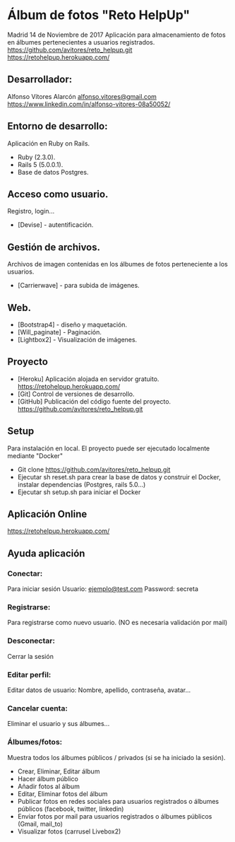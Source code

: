 # Álbum de fotos "Reto HelpUp"
Madrid 14 de Noviembre de 2017
Aplicación para almacenamiento de fotos en álbumes pertenecientes a usuarios registrados.
https://github.com/avitores/reto_helpup.git
https://retohelpup.herokuapp.com/

## Desarrollador:
Alfonso Vítores Alarcón
alfonso.vitores@gmail.com
https://www.linkedin.com/in/alfonso-vitores-08a50052/

## Entorno de desarrollo:
Aplicación en Ruby on Rails.
* Ruby (2.3.0).
* Rails 5 (5.0.0.1).
* Base de datos Postgres.

## Acceso como usuario. 
Registro, login...
* [Devise] - autentificación.

## Gestión de archivos. 
Archivos de imagen contenidas en los álbumes de fotos perteneciente a los usuarios.
* [Carrierwave] - para subida de imágenes.

## Web. 
* [Bootstrap4] - diseño y maquetación.
* [Will_paginate] - Paginación.
* [Lightbox2] - Visualización de imágenes.

## Proyecto
* [Heroku] Aplicación alojada en servidor gratuito. https://retohelpup.herokuapp.com/
* [Git] Control de versiones de desarrollo. 
* [GitHub] Publicación del código fuente del proyecto. https://github.com/avitores/reto_helpup.git

## Setup
Para instalación en local.
El proyecto puede ser ejecutado localmente mediante "Docker"
* Git clone https://github.com/avitores/reto_helpup.git
* Ejecutar sh reset.sh para crear la base de datos y construir el Docker, instalar dependencias (Postgres, rails 5.0...) 
* Ejecutar sh setup.sh para iniciar el Docker

## Aplicación Online
https://retohelpup.herokuapp.com/

## Ayuda aplicación
### Conectar:
Para iniciar sesión
Usuario: ejemplo@test.com
Password: secreta
### Registrarse:
Para registrarse como nuevo usuario.
(NO es necesaria validación por mail)
### Desconectar:
Cerrar la sesión
### Editar perfil:
Editar datos de usuario: Nombre, apellido, contraseña, avatar...
### Cancelar cuenta:
Eliminar el usuario y sus álbumes...
### Álbumes/fotos:
Muestra todos los álbumes públicos / privados (si se ha iniciado la sesión).
* Crear, Eliminar, Editar álbum 
* Hacer álbum público
* Añadir fotos al álbum
* Editar, Eliminar fotos del álbum
* Publicar fotos en redes sociales para usuarios registrados o álbumes públicos (facebook, twitter, linkedin)
* Enviar fotos por mail para usuarios registrados o álbumes públicos (Gmail, mail_to)
* Visualizar fotos (carrusel Livebox2)


